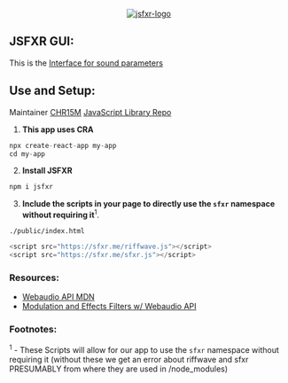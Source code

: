 <p align="center">
  <a href="https://github.com/ryo-ma/github-profile-trophy">
    <img src="https://github.com/colinwilliams91/jsfxr-presentation/assets/92059005/2420a9c1-f057-4550-bc05-3d5a1463259d" alt="jsfxr-logo" />
  </a>
</p>

## JSFXR GUI:
This is the [Interface for sound parameters](https://sfxr.me/)

## Use and Setup:
Maintainer [CHR15M](https://github.com/chr15m) [JavaScript Library Repo](https://github.com/chr15m/jsfxr#use)

1. **This app uses CRA**
```ts
npx create-react-app my-app
cd my-app
```
2. **Install JSFXR**
```ts
npm i jsfxr
```
3. **Include the scripts in your page to directly use the `sfxr` namespace without requiring it**<sup>1</sup>.

`./public/index.html`
```ts
<script src="https://sfxr.me/riffwave.js"></script>
<script src="https://sfxr.me/sfxr.js"></script>
```


### Resources:
- [Webaudio API MDN](https://developer.mozilla.org/en-US/docs/Web/API/Web_Audio_API)
- [Modulation and Effects Filters w/ Webaudio API](https://developer.mozilla.org/en-US/docs/Web/API/Web_Audio_API#defining_audio_effects_filters)

### Footnotes: 
<sup>1</sup> - These Scripts will allow for our app to use the `sfxr` namespace without requiring it (without these we get an error about riffwave and sfxr PRESUMABLY from where they are used in /node_modules)
